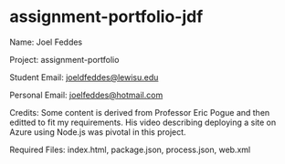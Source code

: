 # assignment-portfolio-jdf

Name: Joel Feddes

Project: assignment-portfolio

Student Email: joeldfeddes@lewisu.edu

Personal Email: joelfeddes@hotmail.com

Credits: Some content is derived from Professor Eric Pogue and then editted to fit my requirements. His video describing deploying a site on Azure using Node.js was pivotal in this project.

Required Files: index.html, package.json, process.json, web.xml
